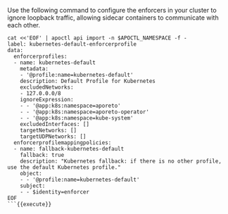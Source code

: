 Use the following command to configure the enforcers in your cluster to ignore loopback traffic, allowing sidecar containers to communicate with each other.

```
cat <<'EOF' | apoctl api import -n $APOCTL_NAMESPACE -f -
label: kubernetes-default-enforcerprofile
data:
  enforcerprofiles:
  - name: kubernetes-default
    metadata:
    - '@profile:name=kubernetes-default'
    description: Default Profile for Kubernetes
    excludedNetworks:
    - 127.0.0.0/8
    ignoreExpression:
    - - '@app:k8s:namespace=aporeto'
    - - '@app:k8s:namespace=aporeto-operator'
    - - '@app:k8s:namespace=kube-system'
    excludedInterfaces: []
    targetNetworks: []
    targetUDPNetworks: []
  enforcerprofilemappingpolicies:
  - name: fallback-kubernetes-default
    fallback: true
    description: "Kubernetes fallback: if there is no other profile, use the default Kubernetes profile."
    object:
    - - '@profile:name=kubernetes-default'
    subject:
    - - $identity=enforcer
EOF
```{{execute}}